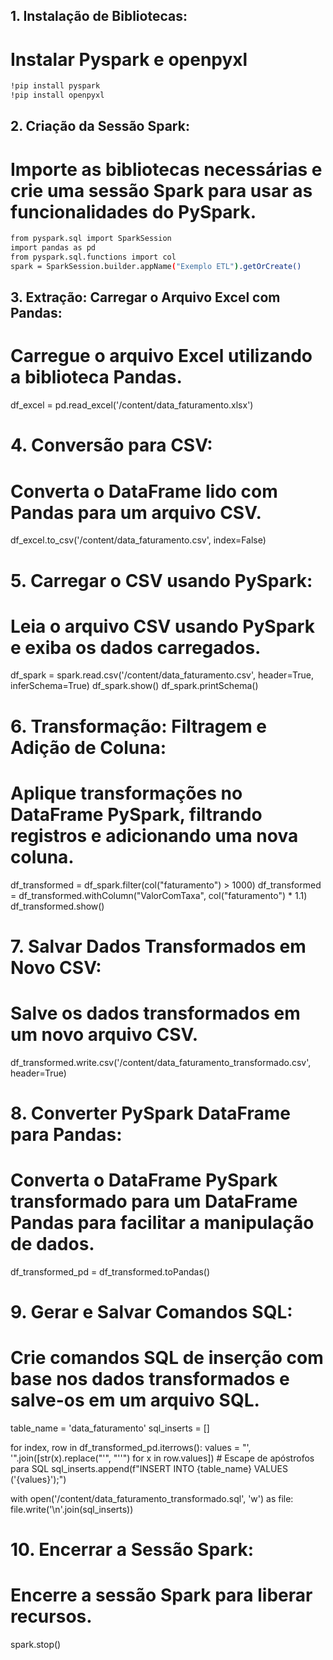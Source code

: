 
## 1. Instalação de Bibliotecas:
# Instalar Pyspark e openpyxl
```bash
!pip install pyspark
!pip install openpyxl
```

## 2. Criação da Sessão Spark:
# Importe as bibliotecas necessárias e crie uma sessão Spark para usar as funcionalidades do PySpark.
```bash
from pyspark.sql import SparkSession
import pandas as pd
from pyspark.sql.functions import col
spark = SparkSession.builder.appName("Exemplo ETL").getOrCreate()
```

## 3. Extração: Carregar o Arquivo Excel com Pandas:
# Carregue o arquivo Excel utilizando a biblioteca Pandas.

df_excel = pd.read_excel('/content/data_faturamento.xlsx')

# 4. Conversão para CSV:
# Converta o DataFrame lido com Pandas para um arquivo CSV.
df_excel.to_csv('/content/data_faturamento.csv', index=False)

# 5. Carregar o CSV usando PySpark:
# Leia o arquivo CSV usando PySpark e exiba os dados carregados.
df_spark = spark.read.csv('/content/data_faturamento.csv', header=True, inferSchema=True)
df_spark.show()
df_spark.printSchema()

# 6. Transformação: Filtragem e Adição de Coluna:
# Aplique transformações no DataFrame PySpark, filtrando registros e adicionando uma nova coluna.
df_transformed = df_spark.filter(col("faturamento") > 1000)
df_transformed = df_transformed.withColumn("ValorComTaxa", col("faturamento") * 1.1)
df_transformed.show()

# 7. Salvar Dados Transformados em Novo CSV:
# Salve os dados transformados em um novo arquivo CSV.
df_transformed.write.csv('/content/data_faturamento_transformado.csv', header=True)

# 8. Converter PySpark DataFrame para Pandas:
# Converta o DataFrame PySpark transformado para um DataFrame Pandas para facilitar a manipulação de dados.
df_transformed_pd = df_transformed.toPandas()

# 9. Gerar e Salvar Comandos SQL:
# Crie comandos SQL de inserção com base nos dados transformados e salve-os em um arquivo SQL.
table_name = 'data_faturamento'
sql_inserts = []

for index, row in df_transformed_pd.iterrows():
    values = "', '".join([str(x).replace("'", "''") for x in row.values])  # Escape de apóstrofos para SQL
    sql_inserts.append(f"INSERT INTO {table_name} VALUES ('{values}');")

with open('/content/data_faturamento_transformado.sql', 'w') as file:
    file.write('\n'.join(sql_inserts))

# 10. Encerrar a Sessão Spark:
# Encerre a sessão Spark para liberar recursos.
spark.stop()
